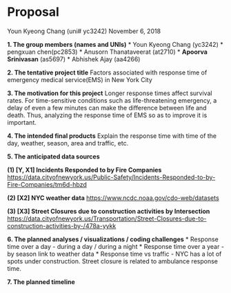 Proposal
================
Youn Kyeong Chang (uni\# yc3242)
November 6, 2018

**1. The group members (names and UNIs)** \* Youn Kyeong Chang (yc3242) \* pengxuan chen(pc2853) \* Anusorn Thanataveerat (at2710) \* **Apoorva Srinivasan** (as5697) \* Abhishek Ajay (aa4266)

**2. The tentative project title** Factors associated with response time of emergency medical service(EMS) in New York City

**3. The motivation for this project** Longer response times affect survival rates. For time-sensitive conditions such as life-threatening emergency, a delay of even a few minutes can make the difference between life and death. Thus, analyzing the response time of EMS so as to improve it is important.

**4. The intended final products** Explain the response time with time of the day, weather, season, area and traffic, etc.

**5. The anticipated data sources**

**(1) \[Y, X1\] Incidents Responded to by Fire Companies** <https://data.cityofnewyork.us/Public-Safety/Incidents-Responded-to-by-Fire-Companies/tm6d-hbzd>

**(2) \[X2\] NYC weather data** <https://www.ncdc.noaa.gov/cdo-web/datasets>

**(3) \[X3\] Street Closures due to construction activities by Intersection** <https://data.cityofnewyork.us/Transportation/Street-Closures-due-to-construction-activities-by-/478a-yykk>

**6. The planned analyses / visualizations / coding challenges** \* Response time over a day - during a day / during a night \* Response time over a year - by season link to weather data \* Response time vs traffic - NYC has a lot of spots under construction. Street closure is related to ambulance response time.

**7. The planned timeline**

